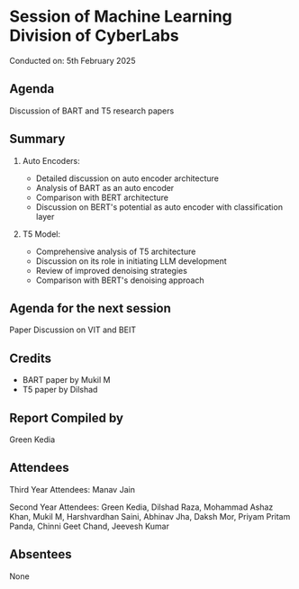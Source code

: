 # Session of Machine Learning Division of CyberLabs
Conducted on: 5th February 2025

## Agenda
Discussion of BART and T5 research papers

## Summary
1. Auto Encoders:
   - Detailed discussion on auto encoder architecture
   - Analysis of BART as an auto encoder
   - Comparison with BERT architecture
   - Discussion on BERT's potential as auto encoder with classification layer

2. T5 Model:
   - Comprehensive analysis of T5 architecture
   - Discussion on its role in initiating LLM development
   - Review of improved denoising strategies
   - Comparison with BERT's denoising approach

## Agenda for the next session
Paper Discussion on VIT and BEIT

## Credits
- BART paper by Mukil M
- T5 paper by Dilshad

## Report Compiled by
Green Kedia

## Attendees
Third Year Attendees: Manav Jain

Second Year Attendees: Green Kedia, Dilshad Raza, Mohammad Ashaz Khan, Mukil M, Harshvardhan Saini, Abhinav Jha, Daksh Mor, Priyam Pritam Panda, Chinni Geet Chand, Jeevesh Kumar

## Absentees
None
